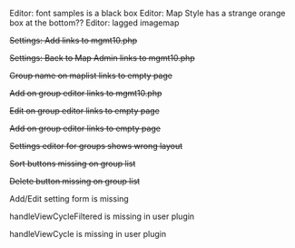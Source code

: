 Editor: font samples is a black box
Editor: Map Style has a strange orange box at the bottom??
Editor: lagged imagemap

~~Settings: Add links to mgmt10.php~~

~~Settings: Back to Map Admin  links to mgmt10.php~~

~~Group name on maplist links to empty page~~

~~Add on group editor links to mgmt10.php~~

~~Edit on group editor links to empty page~~

~~Add on group editor links to empty page~~

~~Settings editor for groups shows wrong layout~~

~~Sort buttons missing on group list~~

~~Delete button missing on group list~~

Add/Edit setting form is missing

handleViewCycleFiltered is missing in user plugin

handleViewCycle is missing in user plugin

